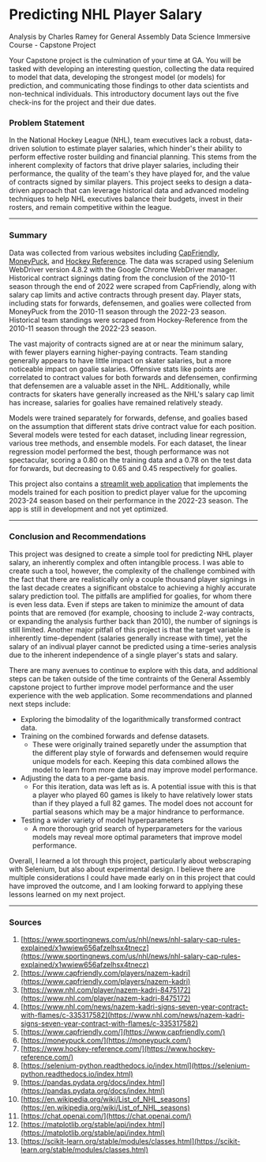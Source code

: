 # Predicting NHL Player Salary
Analysis by Charles Ramey for General Assembly Data Science Immersive Course - Capstone Project

Your Capstone project is the culmination of your time at GA. You will be tasked with developing an interesting question, collecting the data required to model that data, developing the strongest model (or models) for prediction, and communicating those findings to other data scientists and non-technical individuals. This introductory document lays out the five check-ins for the project and their due dates.

### Problem Statement

In the National Hockey League (NHL), team executives lack a robust, data-driven solution to estimate player salaries, which hinder's their ability to perform effective roster building and financial planning. This stems from the inherent complexity of factors that drive player salaries, including their performance, the quality of the team's they have played for, and the value of contracts signed by similar players. This project seeks to design a data-driven approach that can leverage historical data and advanced modeling techniques to help NHL executives balance their budgets, invest in their rosters, and remain competitive within the league.

---

### Summary

Data was collected from various websites including [CapFriendly](https://www.capfriendly.com/), [MoneyPuck](https://moneypuck.com/), and [Hockey Reference](https://www.hockey-reference.com/). The data was scraped using Selenium WebDriver version 4.8.2 with the Google Chrome WebDriver manager. Historical contract signings dating from the conclusion of the 2010-11 season through the end of 2022 were scraped from CapFriendly, along with salary cap limits and active contracts through present day. Player stats, including stats for forwards, defensemen, and goalies were collected from MoneyPuck from the 2010-11 season through the 2022-23 season. Historical team standings were scraped from Hockey-Reference from the 2010-11 season through the 2022-23 season.

The vast majority of contracts signed are at or near the minimum salary, with fewer players earning higher-paying contracts. Team standing generally appears to have little impact on skater salaries, but a more noticeable impact on goalie salaries. Offensive stats like points are correlated to contract values for both forwards and defensemen, confirming that defensemen are a valuable asset in the NHL. Additionally, while contracts for skaters have generally increased as the NHL's salary cap limit has increase, salaries for goalies have remained relatively steady.

Models were trained separately for forwards, defense, and goalies based on the assumption that different stats drive contract value for each position. Several models were tested for each dataset, including linear regression, various tree methods, and ensemble models. For each dataset, the linear regression model performed the best, though performance was not spectacular, scoring a 0.80 on the training data and a 0.78 on the test data for forwards, but decreasing to 0.65 and 0.45 respectively for goalies.

This project also contains a [streamlit web application](https://nhl-salary-predictor.onrender.com/) that implements the models trained for each position to predict player value for the upcoming 2023-24 season based on their performance in the 2022-23 season. The app is still in development and not yet optimized.

---

### Conclusion and Recommendations

This project was designed to create a simple tool for predicting NHL player salary, an inherently complex and often intangible process. I was able to create such a tool, however, the complexity of the challenge combined with the fact that there are realistically only a couple thousand player signings in the last decade creates a significant obstalce to achieving a highly accurate salary prediction tool. The pitfalls are amplified for goalies, for whom there is even less data. Even if steps are taken to minimize the amount of data points that are removed (for example, choosing to include 2-way contracts, or expanding the analysis further back than 2010), the number of signings is still limited. Another major pitfall of this project is that the target variable is inherently time-dependent (salaries generally increase with time), yet the salary of an indivual player cannot be predicted using a time-series analysis due to the inherent independence of a single player's stats and salary. 

There are many avenues to continue to explore with this data, and additional steps can be taken outside of the time contraints of the General Assembly capstone project to further improve model performance and the user experience with the web application. Some recommendations and planned next steps include:
- Exploring the bimodality of the logarithmically transformed contract data.
- Training on the combined forwards and defense datasets.
    - These were originally trained separetly under the assumption that the different play style of forwards and defensemen would require unique models for each. Keeping this data combined allows the model to learn from more data and may improve model performance.
- Adjusting the data to a per-game basis.
    - For this iteration, data was left as is. A potential issue with this is that a player who played 60 games is likely to have relatively lower stats than if they played a full 82 games. The model does not account for partial seasons which may be a major hindrance to performance.
- Testing a wider variety of model hyperparameters
    - A more thorough grid search of hyperparameters for the various models may reveal more optimal parameters that improve model performance.
    
Overall, I learned a lot through this project, particularly about webscraping with Selenium, but also about experimental design. I believe there are multiple considerations I could have made early on in this project that could have improved the outcome, and I am looking forward to applying these lessons learned on my next project.

---

### Sources

1. [https://www.sportingnews.com/us/nhl/news/nhl-salary-cap-rules-explained/x1wwiew656afzelhsx4tnecz](https://www.sportingnews.com/us/nhl/news/nhl-salary-cap-rules-explained/x1wwiew656afzelhsx4tnecz)
2. [https://www.capfriendly.com/players/nazem-kadri](https://www.capfriendly.com/players/nazem-kadri)
3. [https://www.nhl.com/player/nazem-kadri-8475172](https://www.nhl.com/player/nazem-kadri-8475172)
4. [https://www.nhl.com/news/nazem-kadri-signs-seven-year-contract-with-flames/c-335317582](https://www.nhl.com/news/nazem-kadri-signs-seven-year-contract-with-flames/c-335317582)
5. [https://www.capfriendly.com/](https://www.capfriendly.com/)
6. [https://moneypuck.com/](https://moneypuck.com/)
7. [https://www.hockey-reference.com/](https://www.hockey-reference.com/)
8. [https://selenium-python.readthedocs.io/index.html](https://selenium-python.readthedocs.io/index.html)
9. [https://pandas.pydata.org/docs/index.html](https://pandas.pydata.org/docs/index.html)
10. [https://en.wikipedia.org/wiki/List_of_NHL_seasons](https://en.wikipedia.org/wiki/List_of_NHL_seasons)
11. [https://chat.openai.com/](https://chat.openai.com/)
12. [https://matplotlib.org/stable/api/index.html](https://matplotlib.org/stable/api/index.html)
13. [https://scikit-learn.org/stable/modules/classes.html](https://scikit-learn.org/stable/modules/classes.html)